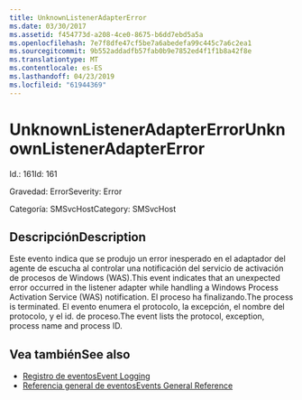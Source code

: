 ```yaml
---
title: UnknownListenerAdapterError
ms.date: 03/30/2017
ms.assetid: f454773d-a208-4ce0-8675-b6dd7ebd5a5a
ms.openlocfilehash: 7e7f8dfe47cf5be7a6abedefa99c445c7a6c2ea1
ms.sourcegitcommit: 9b552addadfb57fab0b9e7852ed4f1f1b8a42f8e
ms.translationtype: MT
ms.contentlocale: es-ES
ms.lasthandoff: 04/23/2019
ms.locfileid: "61944369"
---
```

# <a name="unknownlisteneradaptererror"></a><span data-ttu-id="9d785-102">UnknownListenerAdapterError</span><span class="sxs-lookup"><span data-stu-id="9d785-102">UnknownListenerAdapterError</span></span>
<span data-ttu-id="9d785-103">Id.: 161</span><span class="sxs-lookup"><span data-stu-id="9d785-103">Id: 161</span></span>  
  
 <span data-ttu-id="9d785-104">Gravedad: Error</span><span class="sxs-lookup"><span data-stu-id="9d785-104">Severity: Error</span></span>  
  
 <span data-ttu-id="9d785-105">Categoría: SMSvcHost</span><span class="sxs-lookup"><span data-stu-id="9d785-105">Category: SMSvcHost</span></span>  
  
## <a name="description"></a><span data-ttu-id="9d785-106">Descripción</span><span class="sxs-lookup"><span data-stu-id="9d785-106">Description</span></span>  
 <span data-ttu-id="9d785-107">Este evento indica que se produjo un error inesperado en el adaptador del agente de escucha al controlar una notificación del servicio de activación de procesos de Windows (WAS).</span><span class="sxs-lookup"><span data-stu-id="9d785-107">This event indicates that an unexpected error occurred in the listener adapter while handling a Windows Process Activation Service (WAS) notification.</span></span> <span data-ttu-id="9d785-108">El proceso ha finalizando.</span><span class="sxs-lookup"><span data-stu-id="9d785-108">The process is terminated.</span></span> <span data-ttu-id="9d785-109">El evento enumera el protocolo, la excepción, el nombre del protocolo, y el id. de proceso.</span><span class="sxs-lookup"><span data-stu-id="9d785-109">The event lists the protocol, exception, process name and process ID.</span></span>  
  
## <a name="see-also"></a><span data-ttu-id="9d785-110">Vea también</span><span class="sxs-lookup"><span data-stu-id="9d785-110">See also</span></span>

- [<span data-ttu-id="9d785-111">Registro de eventos</span><span class="sxs-lookup"><span data-stu-id="9d785-111">Event Logging</span></span>](../../../../../docs/framework/wcf/diagnostics/event-logging/index.md)
- [<span data-ttu-id="9d785-112">Referencia general de eventos</span><span class="sxs-lookup"><span data-stu-id="9d785-112">Events General Reference</span></span>](../../../../../docs/framework/wcf/diagnostics/event-logging/events-general-reference.md)
